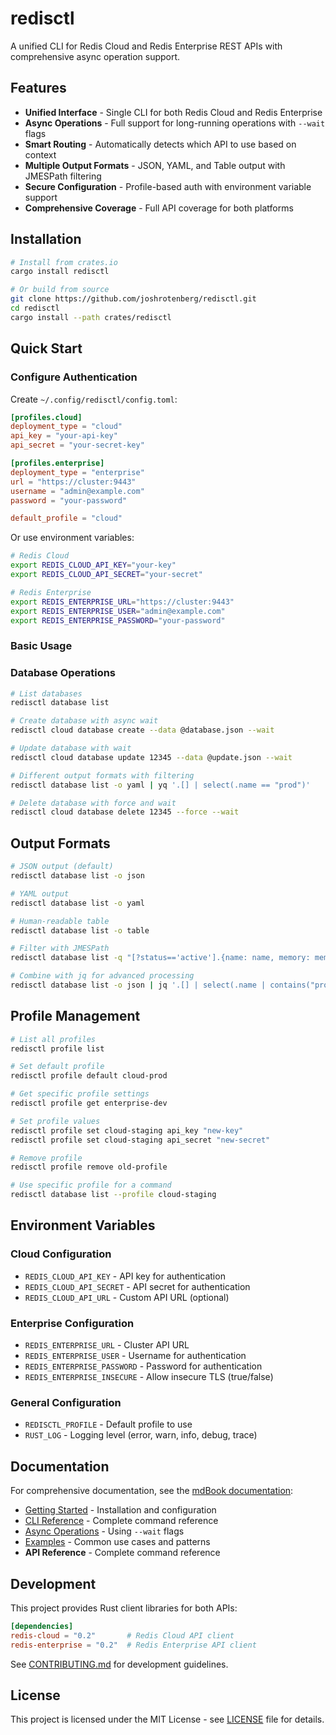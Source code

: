 # redisctl

A unified CLI for Redis Cloud and Redis Enterprise REST APIs with comprehensive async operation support.

## Features

- **Unified Interface** - Single CLI for both Redis Cloud and Redis Enterprise
- **Async Operations** - Full support for long-running operations with `--wait` flags
- **Smart Routing** - Automatically detects which API to use based on context
- **Multiple Output Formats** - JSON, YAML, and Table output with JMESPath filtering
- **Secure Configuration** - Profile-based auth with environment variable support
- **Comprehensive Coverage** - Full API coverage for both platforms

## Installation

```bash
# Install from crates.io
cargo install redisctl

# Or build from source
git clone https://github.com/joshrotenberg/redisctl.git
cd redisctl
cargo install --path crates/redisctl
```

## Quick Start

### Configure Authentication

Create `~/.config/redisctl/config.toml`:

```toml
[profiles.cloud]
deployment_type = "cloud"
api_key = "your-api-key"
api_secret = "your-secret-key"

[profiles.enterprise]
deployment_type = "enterprise"
url = "https://cluster:9443"
username = "admin@example.com"
password = "your-password"

default_profile = "cloud"
```

Or use environment variables:

```bash
# Redis Cloud
export REDIS_CLOUD_API_KEY="your-key"
export REDIS_CLOUD_API_SECRET="your-secret"

# Redis Enterprise
export REDIS_ENTERPRISE_URL="https://cluster:9443"
export REDIS_ENTERPRISE_USER="admin@example.com"
export REDIS_ENTERPRISE_PASSWORD="your-password"
```

### Basic Usage

### Database Operations

```bash
# List databases
redisctl database list

# Create database with async wait
redisctl cloud database create --data @database.json --wait

# Update database with wait
redisctl cloud database update 12345 --data @update.json --wait

# Different output formats with filtering
redisctl database list -o yaml | yq '.[] | select(.name == "prod")'

# Delete database with force and wait
redisctl cloud database delete 12345 --force --wait
```

## Output Formats

```bash
# JSON output (default)
redisctl database list -o json

# YAML output
redisctl database list -o yaml

# Human-readable table
redisctl database list -o table

# Filter with JMESPath
redisctl database list -q "[?status=='active'].{name: name, memory: memoryLimitInGb}"

# Combine with jq for advanced processing
redisctl database list -o json | jq '.[] | select(.name | contains("prod"))'
```

## Profile Management

```bash
# List all profiles
redisctl profile list

# Set default profile
redisctl profile default cloud-prod

# Get specific profile settings
redisctl profile get enterprise-dev

# Set profile values
redisctl profile set cloud-staging api_key "new-key"
redisctl profile set cloud-staging api_secret "new-secret"

# Remove profile
redisctl profile remove old-profile

# Use specific profile for a command
redisctl database list --profile cloud-staging
```

## Environment Variables

### Cloud Configuration
- `REDIS_CLOUD_API_KEY` - API key for authentication
- `REDIS_CLOUD_API_SECRET` - API secret for authentication
- `REDIS_CLOUD_API_URL` - Custom API URL (optional)

### Enterprise Configuration
- `REDIS_ENTERPRISE_URL` - Cluster API URL
- `REDIS_ENTERPRISE_USER` - Username for authentication
- `REDIS_ENTERPRISE_PASSWORD` - Password for authentication
- `REDIS_ENTERPRISE_INSECURE` - Allow insecure TLS (true/false)

### General Configuration
- `REDISCTL_PROFILE` - Default profile to use
- `RUST_LOG` - Logging level (error, warn, info, debug, trace)

## Documentation

For comprehensive documentation, see the [mdBook documentation](docs/):

- [Getting Started](docs/src/getting-started/index.md) - Installation and configuration
- [CLI Reference](docs/src/cli-reference/index.md) - Complete command reference
- [Async Operations](docs/src/features/async-operations.md) - Using `--wait` flags  
- [Examples](docs/src/examples/index.md) - Common use cases and patterns
- **API Reference** - Complete command reference

## Development

This project provides Rust client libraries for both APIs:

```toml
[dependencies]
redis-cloud = "0.2"       # Redis Cloud API client
redis-enterprise = "0.2"  # Redis Enterprise API client
```

See [CONTRIBUTING.md](CONTRIBUTING.md) for development guidelines.

## License

This project is licensed under the MIT License - see [LICENSE](LICENSE) file for details.